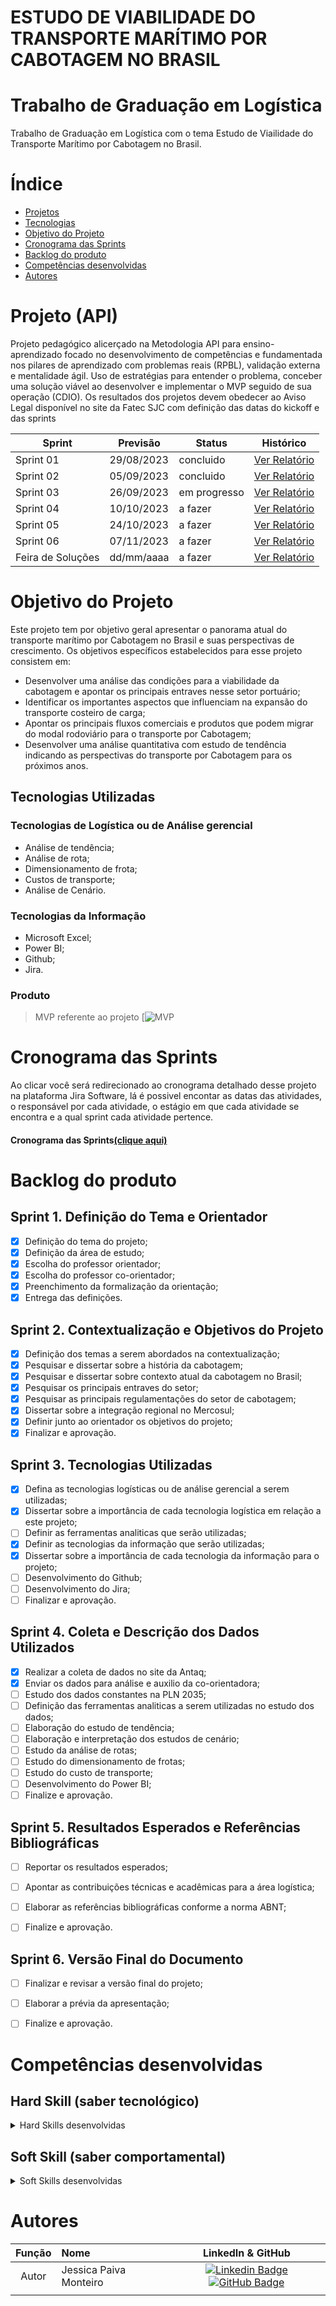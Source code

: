 # ESTUDO DE VIABILIDADE DO TRANSPORTE MARÍTIMO POR CABOTAGEM NO BRASIL

# Trabalho de Graduação em Logística

Trabalho de Graduação em Logística com o tema Estudo de Viailidade do Transporte Marítimo por Cabotagem no Brasil. 


# Índice

* [Projetos](#projetos)
* [Tecnologias](#tecnologias)
* [Objetivo do Projeto](#objetivo-do-projeto)
* [Cronograma das Sprints](#Cronograma-das-Sprints)
* [Backlog do produto](#Backlog-do-produto)
* [Competências desenvolvidas](#competências-desenvolvidas)
* [Autores](#autores)

# Projeto (API) 
Projeto pedagógico alicerçado na Metodologia API para ensino-aprendizado focado no desenvolvimento de competências e fundamentada nos pilares de aprendizado com problemas reais (RPBL), validação externa e mentalidade ágil. 
Uso de estratégias para entender o problema, conceber uma solução viável ao desenvolver e implementar o MVP seguido de sua operação (CDIO). 
Os resultados dos projetos devem obedecer ao Aviso Legal disponível no site da Fatec SJC com definição das datas do kickoff e das sprints

Sprint | Previsão | Status| Histórico|
|------|--------|------|--------|
|Sprint 01 | 29/08/2023 | concluido| [Ver Relatório](https://github.com/JessicaPMonteiro/Logistica_2023/files/12730723/Formalizacao_orientacao_tg.-.Jessica.Monteiro.pdf) | 
|Sprint 02 | 05/09/2023 | concluido| [Ver Relatório](https://github.com/JessicaPMonteiro/Logistica_2023/files/12730794/Sprint.2.docx) | 
|Sprint 03 | 26/09/2023 | em progresso |[Ver Relatório](https://fatecsjc-prd.azurewebsites.net/downloads/estagio/modelo_relatorio_estagio_gpi.docx) | 
|Sprint 04 | 10/10/2023 | a fazer|[Ver Relatório](https://fatecsjc-prd.azurewebsites.net/downloads/estagio/modelo_relatorio_estagio_gpi.docx) | 
|Sprint 05 | 24/10/2023 | a fazer |[Ver Relatório](https://fatecsjc-prd.azurewebsites.net/downloads/estagio/modelo_relatorio_estagio_gpi.docx)  | 
|Sprint 06 | 07/11/2023 | a fazer |[Ver Relatório](https://fatecsjc-prd.azurewebsites.net/downloads/estagio/modelo_relatorio_estagio_gpi.docx)  |
|Feira de Soluções|dd/mm/aaaa | a fazer |[Ver Relatório](https://fatecsjc-prd.azurewebsites.net/downloads/estagio/modelo_relatorio_estagio_gpi.docx) | 





# Objetivo do Projeto
Este projeto tem por objetivo geral apresentar o panorama atual do transporte marítimo por Cabotagem no Brasil e suas perspectivas de crescimento.
Os objetivos específicos estabelecidos para esse projeto consistem em:
* Desenvolver uma análise das condições para a viabilidade da cabotagem e apontar os principais entraves nesse setor portuário;
* Identificar os importantes aspectos que influenciam na expansão do transporte costeiro de carga;
* Apontar os principais fluxos comerciais e produtos que podem migrar do modal rodoviário para o transporte por Cabotagem;
* Desenvolver uma análise quantitativa com estudo de tendência indicando as perspectivas do transporte por Cabotagem para os próximos anos.


## Tecnologias Utilizadas
### Tecnologias de Logística ou de Análise gerencial
* Análise de tendência;
* Análise de rota;
* Dimensionamento de frota;
* Custos de transporte;
* Análise de Cenário.

### Tecnologias da Informação
* Microsoft Excel;
* Power BI;
* Github;
* Jira.

### Produto 
  > MVP referente ao projeto
[![MVP](https://user-images.githubusercontent.com/142457190/270752995-cc127c11-cd6c-4a80-bf20-8697ae13fd3d.jpg)

# Cronograma das Sprints

Ao clicar você será redirecionado ao cronograma detalhado desse projeto na plataforma Jira Software, lá é possivel encontar as datas das atividades, o responsável por cada atividade, o estágio em que cada atividade se encontra e a qual sprint cada atividade pertence.

#### Cronograma das Sprints[(clique aqui)](https://jessica-monteiro.atlassian.net/jira/software/projects/TDGEL/boards/2/timeline?shared=&atlOrigin=eyJpIjoiNWUxZmFlODUyZWE3NGRjZDk2YTg1ZDVjYmY1NGQ3NmEiLCJwIjoiaiJ9)

# Backlog do produto

## Sprint 1. Definição do Tema e Orientador
- [x] Definição do tema do projeto;
- [x] Definição da área de estudo;
- [x] Escolha do professor orientador;
- [x] Escolha do professor co-orientador;
- [x] Preenchimento da formalização da orientação;
- [x] Entrega das definições.

## Sprint 2. Contextualização e Objetivos do Projeto
- [x] Definição dos temas a serem abordados na contextualização;
- [x] Pesquisar e dissertar sobre a história da cabotagem;
- [x] Pesquisar e dissertar sobre contexto atual da cabotagem no Brasil;
- [x] Pesquisar os principais entraves do setor;
- [x] Pesquisar as principais regulamentações do setor de cabotagem;
- [x] Dissertar sobre a integração regional no Mercosul;
- [x] Definir junto ao orientador os objetivos do projeto;
- [x] Finalizar e aprovação.
      
## Sprint 3. Tecnologias Utilizadas
- [x] Defina as tecnologias logísticas ou de análise gerencial a serem utilizadas;
- [x] Dissertar sobre a importância de cada tecnologia logística em relação a este projeto;
- [ ] Definir as ferramentas analiticas que serão utilizadas;
- [x] Definir as tecnologias da informação que serão utilizadas;
- [x] Dissertar sobre a importância de cada tecnologia da informação para o projeto;
- [ ] Desenvolvimento do Github;
- [ ] Desenvolvimento do Jira;
- [ ] Finalizar e aprovação.
      
## Sprint 4. Coleta e Descrição dos Dados Utilizados
- [x] Realizar a coleta de dados no site da Antaq;
- [x] Enviar os dados para análise e auxilio da co-orientadora;
- [ ] Estudo dos dados constantes na PLN 2035;
- [ ] Definição das ferramentas analiticas a serem utilizadas no estudo dos dados;
- [ ] Elaboração do estudo de tendência;
- [ ] Elaboração e interpretação dos estudos de cenário;
- [ ] Estudo da análise de rotas;
- [ ] Estudo do dimensionamento de frotas;
- [ ] Estudo do custo de transporte;
- [ ] Desenvolvimento do Power BI;
- [ ] Finalize e aprovação.

## Sprint 5. Resultados Esperados e Referências Bibliográficas 
- [ ] Reportar os resultados esperados;
- [ ] Apontar as contribuições técnicas e acadêmicas para a área logística;
- [ ] Elaborar as referências bibliográficas conforme a norma ABNT;
- [ ] Finalize e aprovação.


 ## Sprint 6. Versão Final do Documento
- [ ] Finalizar e revisar a versão final do projeto;
- [ ] Elaborar a prévia da apresentação;
- [ ] Finalize e aprovação.



# Competências desenvolvidas

## Hard Skill (saber tecnológico)
<details>
<summary>Hard Skills desenvolvidas</summary>
  
| Tecnologia/Metodologia | Classificação |
| ---------------------- | ------------- |
| GitHub | ★ ★ ★ ★ ★ ★ ★ ☆ ☆ ☆ |
| Gestão de Projetos | ★ ★ ★ ★ ★ ★ ☆ ☆ ☆ ☆ |
| Scrum Master | ★ ★ ★ ★ ★ ★ ★ ☆ ☆ ☆ |
| Prodct Owner | ★ ★ ★ ★ ★ ★ ★ ☆ ☆ ☆ |
| Markdown | ★ ★ ★ ★ ★ ★ ★ ☆ ☆ ☆ |
| Git Projects | ★ ★ ★ ★ ★ ★ ★ ☆ ☆ ☆ |
 
</details>

## Soft Skill (saber comportamental)
<details>
<summary>Soft Skills desenvolvidas</summary>

| Habilidades | Classificação |
| ---------------------- | ------------- |
| Colaboração | ★ ★ ★ ★ ★ ☆ ☆ ☆ ☆ ☆ |
| Proatividade| ★ ★ ★ ★ ★ ★ ☆ ☆ ☆ ☆ |
| Pensamento Crítico | ★ ★ ★ ★ ★ ★ ★ ☆ ☆ ☆ |
| Gerenciamento de Tempo | ★ ★ ★ ★ ★ ★ ★ ☆ ☆ ☆ |
| Adaptabilidade | ★ ★ ★ ★ ★ ★ ★ ☆ ☆ ☆ |
| Resiliência | ★ ★ ★ ★ ★ ★ ★ ☆ ☆ ☆ |

</details>

# Autores
|    Função     | Nome                                  |                                                                                                                                                      LinkedIn & GitHub                                                                                                                                                      |
| :-----------: | :------------------------------------ | :-------------------------------------------------------------------------------------------------------------------------------------------------------------------------------------------------------------------------------------------------------------------------------------------------------------------------: |
| Autor |   Jessica Paiva Monteiro         |     [![Linkedin Badge](https://img.shields.io/badge/Linkedin-blue?style=flat-square&logo=Linkedin&logoColor=white)](https://www.linkedin.com/in/jessica-paiva-monteiro-a8925416a/) [![GitHub Badge](https://img.shields.io/badge/GitHub-111217?style=flat-square&logo=github&logoColor=white)](https://github.com/JessicaPMonteiro)              |
    |
